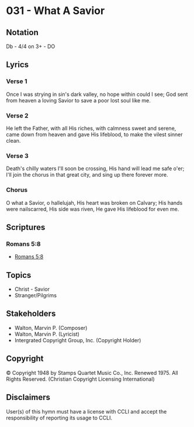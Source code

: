 # 031 - What A Savior

## Notation

Db - 4/4 on 3+ - DO

## Lyrics

### Verse 1

Once I was strying in sin's dark valley, no hope within could I see; God sent from heaven a loving Savior to save a poor lost soul like me.

### Verse 2

He left the Father, with all His riches, with calmness sweet and serene, came down from heaven and gave His lifeblood, to make the vilest sinner clean.

### Verse 3

Death's chilly waters I'll soon be crossing, His hand will lead me safe o'er; I'll join the chorus in that great city, and sing up there forever more.

### Chorus

O what a Savior, o hallelujah, His heart was broken on Calvary; His hands were nailscarred, His side was riven, He gave His lifeblood for even me.


## Scriptures

### Romans 5:8

- [Romans 5:8](https://www.biblegateway.com/passage/?search=Romans%205%3A8)


## Topics

- Christ - Savior
- Stranger/Pilgrims

## Stakeholders

- Walton, Marvin P. (Composer)
- Walton, Marvin P. (Lyricist)
- Intergrated Copyright Group, Inc. (Copyright Holder)

## Copyright

© Copyright 1948 by Stamps Quartet Music Co., Inc. Renewed 1975. All Rights Reserved.
(Christian Copyright Licensing International)

## Disclaimers

User(s) of this hymn must have a license with CCLI and accept the responsibility of reporting its usage to CCLI.

